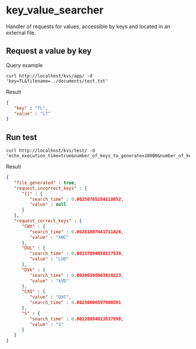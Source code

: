 # key_value_searcher
Handler of requests for values, accessible by keys and located in an external file.
## Request a value by key  
Query example  
```
curl http://localhost/kvs/app/ -d 'key=TL&filename=../documents/test.txt'
```  
Result  
```json
{
   "key" : "TL",
   "value" : "LT"
}
```
## Run test
```
curl http://localhost/kvs/test/ -d 'echo_execution_time=true&number_of_keys_to_generate=10000&number_of_keys_to_test=5,filename=../documents/test.txt'
```
Result
```json
{
   "file_generated" : true,
   "request_incorrect_keys" : {
      "{{" : {
         "search_time" : 0.00256705284118652,
         "value" : null
      }
   },
   "request_correct_keys" : {
      "CWX" : {
         "search_time" : 0.00261807441711426,
         "value" : "XWC"
      },
      "DUL" : {
         "search_time" : 0.00237894058227539,
         "value" : "LUD"
      },
      "DVk" : {
         "search_time" : 0.00206398963928223,
         "value" : "kVD"
      },
      "CXQ" : {
         "value" : "QXC",
         "search_time" : 0.00236606597900391
      },
      "S" : {
         "search_time" : 0.00220894813537598,
         "value" : "S"
      }
   }
}
```
